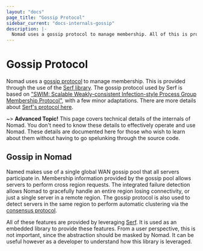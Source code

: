 ```yaml
---
layout: "docs"
page_title: "Gossip Protocol"
sidebar_current: "docs-internals-gossip"
description: |-
  Nomad uses a gossip protocol to manage membership. All of this is provided through the use of the Serf library.
---
```


# Gossip Protocol

Nomad uses a [gossip protocol](http://en.wikipedia.org/wiki/Gossip_protocol)
to manage membership. This is provided through the use of the [Serf library](https://www.serfdom.io/).
The gossip protocol used by Serf is based on
["SWIM: Scalable Weakly-consistent Infection-style Process Group Membership Protocol"](http://www.cs.cornell.edu/~asdas/research/dsn02-swim.pdf),
with a few minor adaptations. There are more details about [Serf's protocol here](https://www.serfdom.io/docs/internals/gossip.html).

~> **Advanced Topic!** This page covers technical details of
the internals of Nomad. You don't need to know these details to effectively
operate and use Nomad. These details are documented here for those who wish
to learn about them without having to go spelunking through the source code.

## Gossip in Nomad

Named makes use of a single global WAN gossip pool that all servers participate in.
Membership information provided by the gossip pool allows servers to perform cross region
requests. The integrated failure detection allows Nomad to gracefully handle an entire region
losing connectivity, or just a single server in a remote region. The gossip protocol
is also used to detect servers in the same region to perform automatic clustering
via the [consensus protocol](/docs/internals/consensus.html).

All of these features are provided by leveraging [Serf](https://www.serfdom.io/). It
is used as an embedded library to provide these features. From a user perspective,
this is not important, since the abstraction should be masked by Nomad. It can be useful
however as a developer to understand how this library is leveraged.

